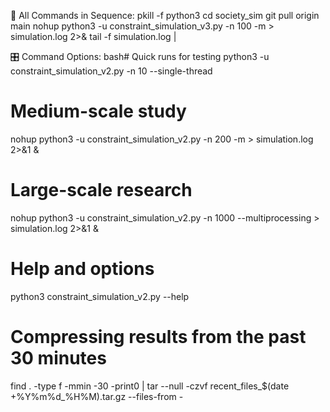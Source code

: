 
🎯 All Commands in Sequence:
pkill -f python3
cd society_sim
git pull origin main
nohup python3 -u constraint_simulation_v3.py -n 100 -m > simulation.log 2>&
tail -f simulation.log |

🎛️ Command Options:
bash# Quick runs for testing
python3 -u constraint_simulation_v2.py -n 10 --single-thread

# Medium-scale study  
nohup python3 -u constraint_simulation_v2.py -n 200 -m > simulation.log 2>&1 &

# Large-scale research
nohup python3 -u constraint_simulation_v2.py -n 1000 --multiprocessing > simulation.log 2>&1 &

# Help and options
python3 constraint_simulation_v2.py --help

# Compressing results from the past 30 minutes
find . -type f -mmin -30 -print0 | tar --null -czvf recent_files_$(date +%Y%m%d_%H%M).tar.gz --files-from -
